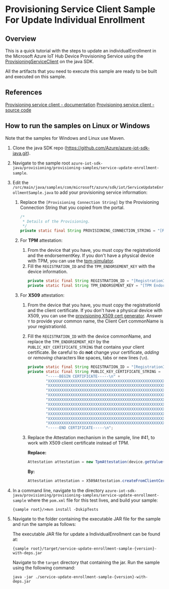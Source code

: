 # Provisioning Service Client Sample For Update Individual Enrollment

## Overview

This is a quick tutorial with the steps to update an individualEnrollment in the Microsoft Azure IoT Hub 
Device Provisioning Service using the [ProvisioningServiceClient](https://docs.microsoft.com/en-us/java/api/com.microsoft.azure.sdk.iot.provisioning.service.provisioningserviceclient?view=azure-java-stable)
on the java SDK.

All the artifacts that you need to execute this sample are ready to be built and executed on this sample.

## References

[Provisioning service client - documentation](https://docs.microsoft.com/en-us/java/api/com.microsoft.azure.sdk.iot.provisioning.service.provisioningserviceclient?view=azure-java-stable)
[Provisioning service client - source code](https://github.com/Azure/azure-iot-sdk-java/tree/main/provisioning/provisioning-service-client)

## How to run the samples on Linux or Windows

Note that the samples for Windows and Linux use Maven.

1. Clone the java SDK repo (https://github.com/Azure/azure-iot-sdk-java.git).
2. Navigate to the sample root `azure-iot-sdk-java/provisioning/provisioning-samples/service-update-enrollment-sample`.
3. Edit the `/src/main/java/samples/com/microsoft/azure/sdk/iot/ServiceUpdateEnrollmentSample.java` 
   to add your provisioning service information:
    1. Replace the `[Provisioning Connection String]` by the Provisioning Connection String that you copied from the 
        portal.
        ```java
        /*
         * Details of the Provisioning.
         */
        private static final String PROVISIONING_CONNECTION_STRING = "[Provisioning Connection String]";
        ```
        
    2. For **TPM** attestation:
        1. From the device that you have, you must copy the registrationId and the endorsementKey. If you don't have 
            a physical device with TPM, you can use the [tpm-simulator](https://github.com/Azure/azure-iot-sdk-java/tree/main/provisioning/provisioning-tools/tpm-simulator).
        2. Fill the `REGISTRATION_ID` and the `TPM_ENDORSEMENT_KEY` with the device information.
            ```java
            private static final String REGISTRATION_ID = "[RegistrationId]";
            private static final String TPM_ENDORSEMENT_KEY = "[TPM Endorsement Key]";
            ```

    3. For **X509** attestation:
        1. From the device that you have, you must copy the registrationId and the client certificate. If you don't have 
            a physical device with X509, you can use the [provisioning X509 cert generator](https://github.com/Azure/azure-iot-sdk-java/tree/main/provisioning/provisioning-tools/provisioning-x509-cert-generator).
            Answer `Y` to provide your common name, the Client Cert commonName is your registrationId.
        2. Fill the `REGISTRATION_ID` with the device commonName, and replace the `TPM_ENDORSEMENT_KEY` by the
            `PUBLIC_KEY_CERTIFICATE_STRING` that contains your client certificate. Be careful to do **not** change your
            certificate, _adding_ or _removing_ characters like spaces, tabs or new lines (`\n`).
            ```java
            private static final String REGISTRATION_ID = "[RegistrationId]";
            private static final String PUBLIC_KEY_CERTIFICATE_STRING =
                    "-----BEGIN CERTIFICATE-----\n" +
                    "XXXXXXXXXXXXXXXXXXXXXXXXXXXXXXXXXXXXXXXXXXXXXXXXXXXXXXXXXXXXXXXX\n" +
                    "XXXXXXXXXXXXXXXXXXXXXXXXXXXXXXXXXXXXXXXXXXXXXXXXXXXXXXXXXXXXXXXX\n" +
                    "XXXXXXXXXXXXXXXXXXXXXXXXXXXXXXXXXXXXXXXXXXXXXXXXXXXXXXXXXXXXXXXX\n" +
                    "XXXXXXXXXXXXXXXXXXXXXXXXXXXXXXXXXXXXXXXXXXXXXXXXXXXXXXXXXXXXXXXX\n" +
                    "XXXXXXXXXXXXXXXXXXXXXXXXXXXXXXXXXXXXXXXXXXXXXXXXXXXXXXXXXXXXXXXX\n" +
                    "XXXXXXXXXXXXXXXXXXXXXXXXXXXXXXXXXXXXXXXXXXXXXXXXXXXXXXXXXXXXXXXX\n" +
                    "XXXXXXXXXXXXXXXXXXXXXXXXXXXXXXXXXXXXXXXXXXXXXXXXXXXXXXXXXXXXXXXX\n" +
                    "XXXXXXXXXXXXXXXXXXXXXXXXXXXXXXXXXXXXXXXXXXXXXXXXXXXXXXXXXXXXXXXX\n" +
                    "XXXXXXXXXXXXXXXXXXXXXXXXXXXXXXXXXXXXXXXXXXXXXXXXXXXXXXXXXXXXXXXX\n" +
                    "XXXXXXXXXXXXXXXXXXXXXXXXXXXXXXXXXXXXXXXXXXXXXXXXXXXXXXXXXXXXXXXX\n" +
                    "-----END CERTIFICATE-----\n";
            ```
        3. Replace the Attestation mechanism in the sample, line #41, to work with X509 client certificate instead of TPM.

            **Replace:**
            ```java
            Attestation attestation = new TpmAttestation(device.getValue());
            ```

            **By:**
            ```java
            Attestation attestation = X509Attestation.createFromClientCertificates(device.getValue());
            ```
            
5. In a command line, navigate to the directory `azure-iot-sdk-java/provisioning/provisioning-samples/service-update-enrollment-sample` 
    where the `pom.xml` file for this test lives, and build your sample:
    ```
    {sample root}/>mvn install -DskipTests
    ```
6. Navigate to the folder containing the executable JAR file for the sample and run the sample as follows:

    The executable JAR file for update a IndividualEnrollment can be found at:
    ```
    {sample root}/target/service-update-enrollment-sample-{version}-with-deps.jar
    ```

    Navigate to the `target` directory that containing the jar. Run the sample using the following command:
    ```
    java -jar ./service-update-enrollment-sample-{version}-with-deps.jar
    ```
